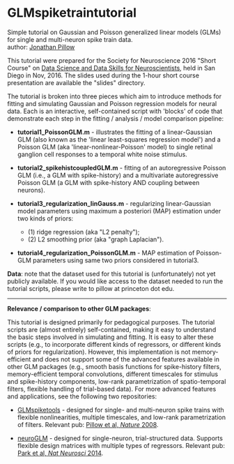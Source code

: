 # GLMspiketraintutorial
Simple tutorial on Gaussian and Poisson generalized linear models (GLMs) for single and
multi-neuron spike train data.  
author: [Jonathan Pillow](http://pillowlab.princeton.edu)

This tutorial were prepared for the Society for Neuroscience 2016
"Short Course" on
[Data Science and Data Skills for Neuroscientists](http://www.stat.ucla.edu/~akfletcher/WebSfN.htm),
held in San Diego in Nov, 2016.  The slides used
during the 1-hour short course presentation are available the "slides"
directory.

The tutorial is broken into three pieces which aim to introduce
methods for fitting and simulating Gaussian and Poisson regression
models for neural data. Each is an interactive, self-contained script 
with 'blocks' of code that demonstrate each step in the fitting /
analysis / model comparison pipeline: 

* **tutorial1_PoissonGLM.m** - illustrates the fitting of a
linear-Gaussian GLM (also known as the 'linear least-squares
regression model') and a Poisson GLM (aka 'linear-nonlinear-Poisson'
model) to single retinal ganglion cell responses to a temporal white
noise stimulus.

* **tutorial2_spikehistcoupledGLM.m** - fitting of an autoregressive
Poisson GLM (i.e., a GLM with spike-history) and a multivariate
autoregressive Poisson GLM (a GLM with spike-history AND coupling
between neurons).

* **tutorial3_regularization_linGauss.m** - regularizing
  linear-Gaussian model  parameters using maximum a posteriori (MAP)
  estimation under two kinds of priors:
  - (1) ridge regression (aka  "L2 penalty"); 
  - (2) L2 smoothing prior (aka "graph Laplacian").  


* **tutorial4_regularization_PoissonGLM.m** - MAP estimation of
  Poisson-GLM parameters using same two priors considered in
  tutorial3.

**Data**: note that the dataset used for this tutorial is
(unfortunately) not yet publicly available. If you would like access
to the dataset needed to run the tutorial scripts, please write to
pillow at princeton dot edu.

------------

**Relevance / comparison to other GLM packages**:

This tutorial is designed primarily for pedagogical purposes. The
tutorial scripts are (almost entirely) self-contained, making it easy
to understand the basic steps involved in simulating and fitting. It
is easy to alter these scripts (e.g., to incorporate different kinds
of regressors, or different kinds of priors for
regularization). However, this implementation is not memory-efficient
and does not support some of the advanced features available in other
GLM packages (e.g., smooth basis functions for spike-history filters,
memory-efficient temporal convolutions, different timescales for
stimulus and spike-history components, low-rank parametrization of
spatio-temporal filters, flexible handling of trial-based data).  For
more advanced features and applications, see the following two
repositories:

- [GLMspiketools](http://pillowlab.princeton.edu/code_GLM.html) -
  designed for single- and multi-neuron spike trains with flexible
  nonlinearities, multiple timescales, and low-rank parametrization of
  filters.  Relevant pub: [Pillow et al, *Nature* 2008](http://pillowlab.princeton.edu/pubs/abs_ParkI_NN14.html).

- [neuroGLM](http://pillowlab.princeton.edu/code_neuroGLM.html) -
  designed for single-neuron, trial-structured data. Supports flexible design matrices with multiple types of
  regressors. Relevant pub: [Park et al, *Nat Neurosci* 2014](http://pillowlab.princeton.edu/pubs/abs_Pillow08_nature.html).
